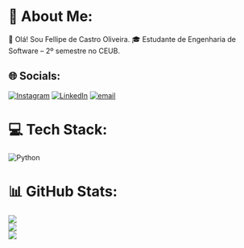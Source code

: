 # 💫 About Me:
👋 Olá! Sou Fellipe de Castro Oliveira.
🎓 Estudante de Engenharia de Software – 2º semestre no CEUB.



## 🌐 Socials:
[![Instagram](https://img.shields.io/badge/Instagram-%23E4405F.svg?logo=Instagram&logoColor=white)](https://instagram.com/fellipedecastro0) [![LinkedIn](https://img.shields.io/badge/LinkedIn-%230077B5.svg?logo=linkedin&logoColor=white)](https://linkedin.com/in/Fellipe_de_Castro_Oliveira)
 [![email](https://img.shields.io/badge/Email-D14836?logo=gmail&logoColor=white)](mailto:fellipedecastro0@gmail.com) 

# 💻 Tech Stack:
![Python](https://img.shields.io/badge/python-3670A0?style=for-the-badge&logo=python&logoColor=ffdd54)
# 📊 GitHub Stats:
![](https://github-readme-stats.vercel.app/api?username=Fellipe0007&theme=holi&hide_border=false&include_all_commits=true&count_private=true)<br/>
![](https://nirzak-streak-stats.vercel.app/?user=Fellipe0007&theme=holi&hide_border=false)<br/>
![](https://github-readme-stats.vercel.app/api/top-langs/?username=Fellipe0007&theme=holi&hide_border=false&include_all_commits=true&count_private=true&layout=compact)

<!-- Proudly created with GPRM ( https://gprm.itsvg.in ) -->
